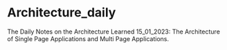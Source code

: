 # Architecture_daily
The Daily Notes on the Architecture Learned
15_01_2023: The Architecture of Single Page Applications and Multi Page Applications.
